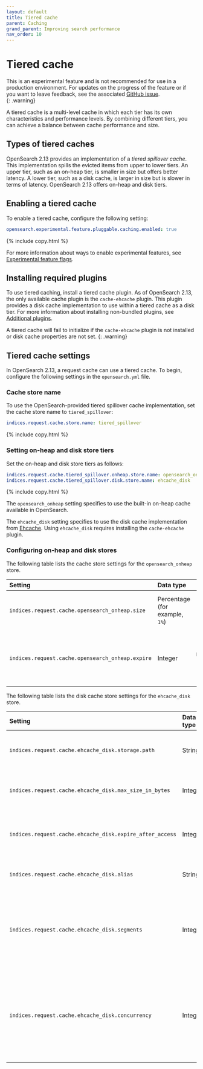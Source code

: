 ```yaml
---
layout: default
title: Tiered cache
parent: Caching
grand_parent: Improving search performance
nav_order: 10
---
```


# Tiered cache

This is an experimental feature and is not recommended for use in a production environment. For updates on the progress of the feature or if you want to leave feedback, see the associated [GitHub issue](https://github.com/opensearch-project/OpenSearch/issues/10024).    
{: .warning}

A tiered cache is a multi-level cache in which each tier has its own characteristics and performance levels. By combining different tiers, you can achieve a balance between cache performance and size.

## Types of tiered caches

OpenSearch 2.13 provides an implementation of a _tiered spillover cache_. This implementation spills the evicted items from upper to lower tiers. An upper tier, such as an on-heap tier, is smaller in size but offers better latency. A lower tier, such as a disk cache, is larger in size but is slower in terms of latency. OpenSearch 2.13 offers on-heap and disk tiers. 

## Enabling a tiered cache

To enable a tiered cache, configure the following setting:

```yaml
opensearch.experimental.feature.pluggable.caching.enabled: true
```
{% include copy.html %}

For more information about ways to enable experimental features, see [Experimental feature flags]({{site.url}}{{site.baseurl}}/install-and-configure/configuring-opensearch/experimental/).

## Installing required plugins

To use tiered caching, install a tiered cache plugin. As of OpenSearch 2.13, the only available cache plugin is the `cache-ehcache` plugin. This plugin provides a disk cache implementation to use within a tiered cache as a disk tier. For more information about installing non-bundled plugins, see [Additional plugins]({{site.url}}{{site.baseurl}}/install-and-configure/plugins/#additional-plugins).

A tiered cache will fail to initialize if the `cache-ehcache` plugin is not installed or disk cache properties are not set.
{: .warning}

## Tiered cache settings

In OpenSearch 2.13, a request cache can use a tiered cache. To begin, configure the following settings in the `opensearch.yml` file.

### Cache store name

To use the OpenSearch-provided tiered spillover cache implementation, set the cache store name to `tiered_spillover`:

```yaml
indices.request.cache.store.name: tiered_spillover
```
{% include copy.html %}

### Setting on-heap and disk store tiers

Set the on-heap and disk store tiers as follows:

```yaml
indices.request.cache.tiered_spillover.onheap.store.name: opensearch_onheap
indices.request.cache.tiered_spillover.disk.store.name: ehcache_disk
```
{% include copy.html %}

The `opensearch_onheap` setting specifies to use the built-in on-heap cache available in OpenSearch. 

The `ehcache_disk` setting specifies to use the disk cache implementation from [Ehcache](https://www.ehcache.org/). Using `ehcache_disk` requires installing the `cache-ehcache` plugin. 

### Configuring on-heap and disk stores

The following table lists the cache store settings for the `opensearch_onheap` store.

Setting | Data type | Default | Description
:--- | :--- | :--- | :---
`indices.request.cache.opensearch_onheap.size` | Percentage (for example, `1%`) | 1% of the heap | The size of the on-heap cache. Optional.
`indices.request.cache.opensearch_onheap.expire` | Integer | `MAX_VALUE` (disabled) | Specify a time-to-live (TTL) for the cached results. Optional.

The following table lists the disk cache store settings for the `ehcache_disk` store.

Setting | Data type | Default | Description
:--- | :--- | :--- | :---
`indices.request.cache.ehcache_disk.storage.path` | String | `""` | Defines the storage path for the disk cache. Required.
`indices.request.cache.ehcache_disk.max_size_in_bytes` | Integer | `1073741824` (1 GB)  | Defines the size of the disk cache, in bytes. Optional.
`indices.request.cache.ehcache_disk.expire_after_access` | Integer | `MAX_VALUE` (disabled) | Specify a time-to-live (TTL) for the cached results. Optional.
`indices.request.cache.ehcache_disk.alias` | String | `ehcacheDiskCache#INDICES_REQUEST_CACHE` (this is an example of request cache) | Specify an alias for the disk cache. Optional.
`indices.request.cache.ehcache_disk.segments` | Integer | `16` | Defines the number of segments the disk cache is separated into. Used for concurrency. Optional.
`indices.request.cache.ehcache_disk.concurrency` | Integer | `1` | Defines the number of distinct write queues created for the disk store, where a group of segments share a write queue. Optional.

